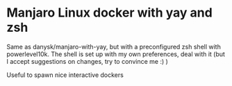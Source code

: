 # Manjaro Linux docker with yay and zsh

Same as danysk/manjaro-with-yay, but with a preconfigured zsh shell with powerlevel10k.
The shell is set up with my own preferences, deal with it
(but I accept suggestions on changes, try to convince me :) )

Useful to spawn nice interactive dockers
